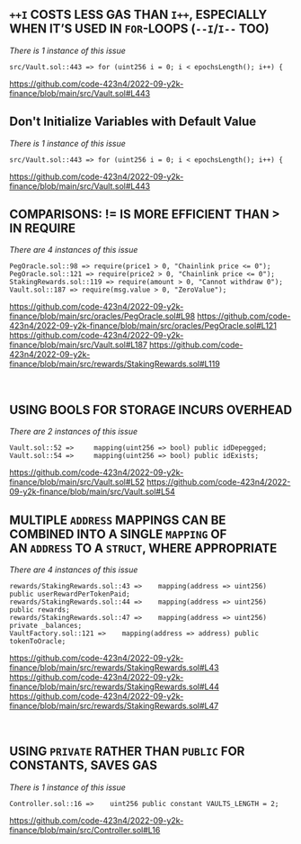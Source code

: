 ## `++I` COSTS LESS GAS THAN `I++`, ESPECIALLY WHEN IT’S USED IN `FOR`-LOOPS (`--I`/`I--` TOO)
*There is 1 instance of this issue*
```solidity
src/Vault.sol::443 => for (uint256 i = 0; i < epochsLength(); i++) {
```
https://github.com/code-423n4/2022-09-y2k-finance/blob/main/src/Vault.sol#L443
&nbsp;
&nbsp;

##  Don't Initialize Variables with Default Value
*There is 1 instance of this issue*
```solidity
src/Vault.sol::443 => for (uint256 i = 0; i < epochsLength(); i++) {
```
https://github.com/code-423n4/2022-09-y2k-finance/blob/main/src/Vault.sol#L443
&nbsp;
&nbsp;

##  COMPARISONS: != IS MORE EFFICIENT THAN > IN REQUIRE 
*There are 4 instances of this issue*
```solidity
PegOracle.sol::98 => require(price1 > 0, "Chainlink price <= 0");
PegOracle.sol::121 => require(price2 > 0, "Chainlink price <= 0");
StakingRewards.sol::119 => require(amount > 0, "Cannot withdraw 0");
Vault.sol::187 => require(msg.value > 0, "ZeroValue");
```
https://github.com/code-423n4/2022-09-y2k-finance/blob/main/src/oracles/PegOracle.sol#L98
https://github.com/code-423n4/2022-09-y2k-finance/blob/main/src/oracles/PegOracle.sol#L121
https://github.com/code-423n4/2022-09-y2k-finance/blob/main/src/Vault.sol#L187
https://github.com/code-423n4/2022-09-y2k-finance/blob/main/src/rewards/StakingRewards.sol#L119

&nbsp;
&nbsp;


##  USING BOOLS FOR STORAGE INCURS OVERHEAD
*There are 2 instances of this issue*
```solidity
Vault.sol::52 =>     mapping(uint256 => bool) public idDepegged;
Vault.sol::54 =>     mapping(uint256 => bool) public idExists;
```
https://github.com/code-423n4/2022-09-y2k-finance/blob/main/src/Vault.sol#L52
https://github.com/code-423n4/2022-09-y2k-finance/blob/main/src/Vault.sol#L54
&nbsp;
&nbsp;

## MULTIPLE `ADDRESS` MAPPINGS CAN BE COMBINED INTO A SINGLE `MAPPING` OF AN `ADDRESS` TO A `STRUCT`, WHERE APPROPRIATE
*There are 4 instances of this issue*
```solidity
rewards/StakingRewards.sol::43 =>    mapping(address => uint256) public userRewardPerTokenPaid;
rewards/StakingRewards.sol::44 =>    mapping(address => uint256) public rewards;
rewards/StakingRewards.sol::47 =>    mapping(address => uint256) private _balances;
VaultFactory.sol::121 =>    mapping(address => address) public tokenToOracle;
```
https://github.com/code-423n4/2022-09-y2k-finance/blob/main/src/rewards/StakingRewards.sol#L43
https://github.com/code-423n4/2022-09-y2k-finance/blob/main/src/rewards/StakingRewards.sol#L44
https://github.com/code-423n4/2022-09-y2k-finance/blob/main/src/rewards/StakingRewards.sol#L47

&nbsp;
&nbsp;

## USING `PRIVATE` RATHER THAN `PUBLIC` FOR CONSTANTS, SAVES GAS
*There is 1 instance of this issue*
```solidity
Controller.sol::16 =>    uint256 public constant VAULTS_LENGTH = 2;
```
https://github.com/code-423n4/2022-09-y2k-finance/blob/main/src/Controller.sol#L16

